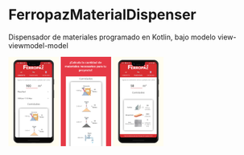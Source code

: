 # FerropazMaterialDispenser
Dispensador de materiales programado en Kotlin, bajo modelo view-viewmodel-model

<img src="screenshots/Phone Screenshot 1.jpg" width="100">
<img src="screenshots/Phone Screenshot 2.jpg" width="100">
<img src="screenshots/Phone Screenshot 3.jpg" width="100">